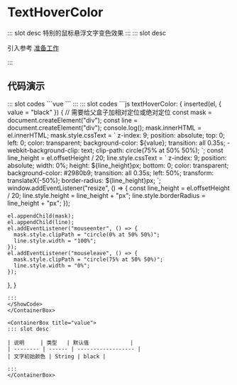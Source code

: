 # TextHoverColor

<ContainerBox title="介绍">
::: slot desc
特别的鼠标悬浮文字变色效果
:::
</ContainerBox>

<ContainerBox title="使用">
::: slot desc

引入参考 [准备工作](/Directives/base/start.html#准备工作)

:::
</ContainerBox>

## 代码演示

<ContainerBox title="基础用法">
<div class="demoBox">
<Directives-TextHoverColor-index />
</div>

<ShowCode>
::: slot codes
```vue
<template>
  <div class="TextHoverColor">
    <span v-textHoverColor="'black'">冷弋白</span>
  </div>
</template>
<style scoped>
.TextHoverColor {
  position: relative;
  font-size: 10vw;
  color: #2980b9;
  cursor: pointer;
  user-select: none;
  -webkit-box-reflect: below -10px linear-gradient(transparent, transparent 1%, rgba(0, 0, 0, 0.25));
}
</style>
```
:::
</ShowCode>

<ShowCode>
::: slot codes
```js
textHoverColor: {
  inserted(el, { value = "black" }) {
    // 需要给父盒子加相对定位或绝对定位
    const mask = document.createElement("div");
    const line = document.createElement("div");
    console.log();
    mask.innerHTML = el.innerHTML;
    mask.style.cssText = `
      z-index: 9;
      position: absolute;
      top: 0;
      left: 0;
      color: transparent;
      background-color: ${value};
      transition: all 0.35s;
      -webkit-background-clip: text;
      clip-path: circle(75% at 50% 50%);
    `;
    const line_height = el.offsetHeight / 20;
    line.style.cssText = `
      z-index: 9;
      position: absolute;
      width: 0%;
      height: ${line_height}px;
      bottom: 0;
      color: transparent;
      background-color: #2980b9;
      transition: all 0.35s;
      left: 50%;
      transform: translateX(-50%);
      border-radius: ${line_height}px;
    `;
    window.addEventListener("resize", () => {
      const line_height = el.offsetHeight / 20;
      line.style.height = line_height + "px";
      line.style.borderRadius = line_height + "px";
    });

    el.appendChild(mask);
    el.appendChild(line);
    el.addEventListener("mouseenter", () => {
      mask.style.clipPath = "circle(0% at 50% 50%)";
      line.style.width = "100%";
    });
    el.addEventListener("mouseleave", () => {
      mask.style.clipPath = "circle(75% at 50% 50%)";
      line.style.width = "0%";
    });
  },
}
```
:::
</ShowCode>
</ContainerBox>

<ContainerBox title="value">
::: slot desc

| 说明     | 类型   | 默认值             |
| -------- | ------ | ------------------ |
| 文字初始颜色 | String | black |

:::
</ContainerBox>